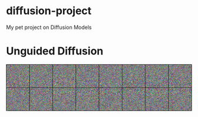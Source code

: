 # diffusion-project
My pet project on Diffusion Models

# Unguided Diffusion
![Unguided Diffusion](https://github.com/leffff/diffusion-project/blob/main/unguided.gif)
